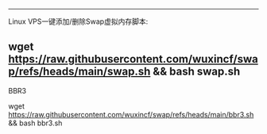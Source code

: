 -------------------------------------------------------------------------------------------
Linux VPS一键添加/删除Swap虚拟内存脚本:

wget https://raw.githubusercontent.com/wuxincf/swap/refs/heads/main/swap.sh && bash swap.sh
-------------------------------------------------------------------------------------------
BBR3

wget https://raw.githubusercontent.com/wuxincf/swap/refs/heads/main/bbr3.sh && bash bbr3.sh
